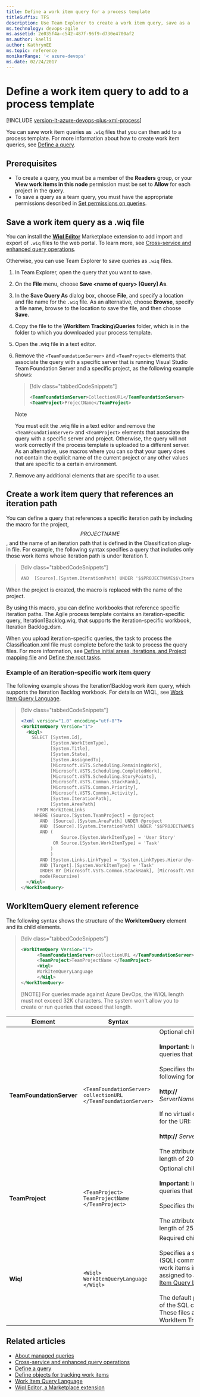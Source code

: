 ```yaml
---
title: Define a work item query for a process template
titleSuffix: TFS
description: Use Team Explorer to create a work item query, save as a .wiq file, and add to a process template 
ms.technology: devops-agile
ms.assetid: 2e035f4a-c542-487f-96f9-d730e4700af2
ms.author: kaelli
author: KathrynEE
ms.topic: reference
monikerRange: '< azure-devops' 
ms.date: 02/24/2017
---
```


# Define a work item query to add to a process template

[!INCLUDE [version-lt-azure-devops-plus-xml-process](../../includes/version-lt-azure-devops-plus-xml-process.md)]

<a name="top"></a> 

You can save work item queries as `.wiq` files that you can then add to a process template. For more information about how to create work item queries, see [Define a query](../../boards/queries/using-queries.md).  
  
## Prerequisites
  
- To create a query, you must be a member of the **Readers** group, or your **View work items in this node** permission must be set to **Allow** for each project in the query.   
- To save a query as a team query, you must have the appropriate permissions described in [Set permissions on queries](../../boards/queries/set-query-permissions.md).  
  
<a name="create"></a> 

## Save a work item query as a .wiq file  

You can install the [**Wiql Editor**](https://marketplace.visualstudio.com/items?itemName=ottostreifel.wiql-editor) Marketplace extension to add import and export of `.wiq` files to the web portal. To learn more, see [Cross-service and enhanced query operations](../../boards/queries/query-support-integration-cross-service-extensions.md).

Otherwise, you can use Team Explorer to save queries as `.wiq` files.  
  
1. In Team Explorer, open the query that you want to save.  
2. On the **File** menu, choose **Save \<name of query> [Query] As**.  
3. In the **Save Query As** dialog box, choose **File**, and specify a location and file name for the `.wiq` file. As an alternative, choose **Browse**, specify a file name, browse to the location to save the file, and then choose **Save**.  
4. Copy the file to the **\WorkItem Tracking\Queries** folder, which is in the folder to which you downloaded your process template.  
5. Open the .wiq file in a text editor.  
6. Remove the `<TeamFoundationServer>` and `<TeamProject>` elements that associate the query with a specific server that is running Visual Studio Team Foundation Server and a specific project, as the following example shows:  
  
   > [!div class="tabbedCodeSnippets"]
   > ```XML 
   > <TeamFoundationServer>CollectionURL</TeamFoundationServer>  
   > <TeamProject>ProjectName</TeamProject>  
   > ```  

   > [!NOTE]
   >  You must edit the .wiq file in a text editor and remove the `<TeamFoundationServer>` and `<TeamProject>` elements that associate the query with a specific server and project. Otherwise, the query will not work correctly if the process template is uploaded to a different server. As an alternative, use macros where you can so that your query does not contain the explicit name of the current project or any other values that are specific to a certain environment.  
  
7. Remove any additional elements that are specific to a user.  
  

<a name="path"></a> 

##  Create a work item query that references an iteration path  

 You can define a query that references a specific iteration path by including the macro for the project, $$PROJECTNAME$$, and the name of an iteration path that is defined in the Classification plug-in file. For example, the following syntax specifies a query that includes only those work items whose iteration path is under Iteration 1.  
  
> [!div class="tabbedCodeSnippets"]
> ```XML 
> AND  [Source].[System.IterationPath] UNDER '$$PROJECTNAME$$\Iteration 1'  
> ```  
  
 When the project is created, the macro is replaced with the name of the project.  
  
 By using this macro, you can define workbooks that reference specific iteration paths. The Agile process template contains an iteration-specific query, Iteration1Backlog.wiq, that supports the iteration-specific workbook, Iteration Backlog.xlsm.  
  
 When you upload iteration-specific queries, the task to process the Classification.xml file must complete before the task to process the query files. For more information, see [Define initial areas, iterations, and Project mapping file](define-classification-plug-in.md) and [Define the root tasks](define-root-tasks-process-template-plug-in.md).  
  
<a name="iterationspecific"></a> 

###  Example of an iteration-specific work item query  

 The following example shows the Iteration1Backlog work item query, which supports the Iteration Backlog workbook. For details on WIQL, see [Work Item Query Language](../../boards/queries/wiql-syntax.md).
  
> [!div class="tabbedCodeSnippets"]
> ```XML
> <?xml version="1.0" encoding="utf-8"?>  
> <WorkItemQuery Version="1">  
>   <Wiql>  
>     SELECT [System.Id],  
>            [System.WorkItemType],  
>            [System.Title],  
>            [System.State],  
>            [System.AssignedTo],  
>            [Microsoft.VSTS.Scheduling.RemainingWork],  
>            [Microsoft.VSTS.Scheduling.CompletedWork],  
>            [Microsoft.VSTS.Scheduling.StoryPoints],  
>            [Microsoft.VSTS.Common.StackRank],  
>            [Microsoft.VSTS.Common.Priority],  
>            [Microsoft.VSTS.Common.Activity],  
>            [System.IterationPath],  
>            [System.AreaPath]  
>       FROM WorkItemLinks  
>      WHERE (Source.[System.TeamProject] = @project   
>        AND  [Source].[System.AreaPath] UNDER @project  
>        AND  [Source].[System.IterationPath] UNDER '$$PROJECTNAME$$\Iteration 1'  
>        AND (  
>                Source.[System.WorkItemType] = 'User Story'   
>             OR Source.[System.WorkItemType] = 'Task'  
>            )  
>            )  
>        AND [System.Links.LinkType] = 'System.LinkTypes.Hierarchy-Forward'  
>        AND [Target].[System.WorkItemType] = 'Task'  
>        ORDER BY [Microsoft.VSTS.Common.StackRank], [Microsoft.VSTS.Common.Priority]  
>        mode(Recursive)  
>   </Wiql>  
> </WorkItemQuery>  
> ```  
  
<a name="elements"></a> 

## WorkItemQuery element reference  

 The following syntax shows the structure of the **WorkItemQuery** element and its child elements.  
  
> [!div class="tabbedCodeSnippets"]
> ```XML 
> <WorkItemQuery Version="1">  
>       <TeamFoundationServer>collectionURL </TeamFoundationServer>  
>       <TeamProject>TeamProjectName </TeamProject>  
>       <Wiql>  
>       WorkItemQueryLanguage  
>       </Wiql>  
> </WorkItemQuery>  
> ```  
> 
> [!NOTE]
> For queries made against Azure DevOps, the WIQL length must not exceed 32K characters. The system won't allow you to create or run queries that exceed that length.   

|Element|Syntax|Description|  
|-------------|------------|-----------------|  
|**TeamFoundationServer**|`<TeamFoundationServer>`<br />      `collectionURL`<br /> `</TeamFoundationServer>`|Optional child element of **WorkItemQuery**.<br /><br /> **Important:** In general, you remove this element from queries that you add to process templates.<br /><br /> Specifies the URI of the project collection in the following format:<br /><br /> **http://** *ServerName:Port/VirtualDirectoryName/CollectionName*<br /><br /> If no virtual directory is used, use the following format for the URI:<br /><br /> **http://** *ServerName:Port/CollectionName*<br /><br /> The attribute type is **ServerNameType** with a maximum length of 2047.|  
|**TeamProject**|`<TeamProject>`<br />      `TeamProjectName`<br /> `</TeamProject>`|Optional child element of **WorkItemQuery**.<br /><br /> **Important:** In general, you remove this element from queries that you add to process templates.<br /><br /> Specifies the project against which to run the query.<br /><br /> The attribute type is **ProjectNameType** with a maximum length of 255 characters.|  
|**Wiql**|`<Wiql>`<br />      `WorkItemQueryLanguage`<br /> `</Wiql>`|Required child element of **WorkItemQuery**.<br /><br /> Specifies a sequence of Structured Query Language (SQL) commands that act as filter criteria to find a set of work items in a project and return the values that are assigned to a set number of fields. For details, see [Work Item Query Language](../../boards/queries/wiql-syntax.md). <br /><br /> The default process templates provide several examples of the SQL commands that the **Wiql** element supports. These files are located in the Queries folder of the WorkItem Tracking folder. |  
  
## Related articles   

- [About managed queries](../../boards/queries/about-managed-queries.md)  
- [Cross-service and enhanced query operations](../../boards/queries/query-support-integration-cross-service-extensions.md)
- [Define a query](../../boards/queries/using-queries.md)      
-  [Define objects for tracking work items](define-objects-track-work-items-plug-in.md)  
-  [Work Item Query Language](../../boards/queries/wiql-syntax.md) 
-  [Wiql Editor, a Marketplace extension](https://marketplace.visualstudio.com/items?itemName=ottostreifel.wiql-editor)